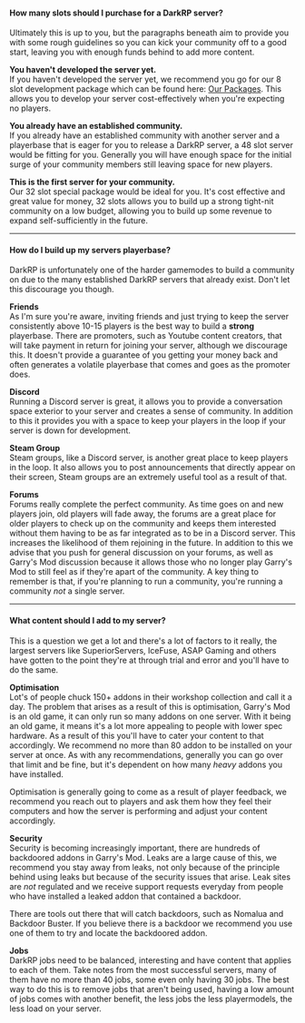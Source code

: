 #### How many slots should I purchase for a DarkRP server?
Ultimately this is up to you, but the paragraphs beneath aim to provide you with some rough guidelines so you can kick your community off to a good start, leaving you with enough funds behind to add more content.

**You haven't developed the server yet.**  
If you haven't developed the server yet, we recommend you go for our 8 slot development package which can be found here: [Our Packages](https://www.hexanenetworks.com/game-servers/garrys-mod-server-hosting/). This allows you to develop your server cost-effectively when you're expecting no players.

**You already have an established community.**  
If you already have an established community with another server and a playerbase that is eager for you to release a DarkRP server, a 48 slot server would be fitting for you. Generally you will have enough space for the initial surge of your community members still leaving space for new players.

**This is the first server for your community.**  
Our 32 slot special package would be ideal for you. It's cost effective and great value for money, 32 slots allows you to build up a strong tight-nit community on a low budget, allowing you to build up some revenue to expand self-sufficiently in the future.

----

#### How do I build up my servers playerbase?
DarkRP is unfortunately one of the harder gamemodes to build a community on due to the many established DarkRP servers that already exist. Don't let this discourage you though.

**Friends**  
As I'm sure you're aware, inviting friends and just trying to keep the server consistently above 10-15 players is the best way to build a **strong** playerbase. There are promoters, such as Youtube content creators, that will take payment in return for joining your server, although we discourage this. It doesn't provide a guarantee of you getting your money back and often generates a volatile playerbase that comes and goes as the promoter does.

**Discord**  
Running a Discord server is great, it allows you to provide a conversation space exterior to your server and creates a sense of community. In addition to this it provides you with a space to keep your players in the loop if your server is down for development.

**Steam Group**  
Steam groups, like a Discord server, is another great place to keep players in the loop. It also allows you to post announcements that directly appear on their screen, Steam groups are an extremely useful tool as a result of that.

**Forums**  
Forums really complete the perfect community. As time goes on and new players join, old players will fade away, the forums are a great place for older players to check up on the community and keeps them interested without them having to be as far integrated as to be in a Discord server. This increases the likelihood of them rejoining in the future. In addition to this we advise that you push for general discussion on your forums, as well as Garry's Mod discussion because it allows those who no longer play Garry's Mod to still feel as if they're apart of the community. A key thing to remember is that, if you're planning to run a community, you're running a community *not* a single server.

----

#### What content should I add to my server?
This is a question we get a lot and there's a lot of factors to it really, the largest servers like SuperiorServers, IceFuse, ASAP Gaming and others have gotten to the point they're at through trial and error and you'll have to do the same.

**Optimisation**  
Lot's of people chuck 150+ addons in their workshop collection and call it a day. The problem that arises as a result of this is optimisation, Garry's Mod is an old game, it can only run so many addons on one server. With it being an old game, it means it's a lot more appealing to people with lower spec hardware. As a result of this you'll have to cater your content to that accordingly. We recommend no more than 80 addon to be installed on your server at once. As with any recommendations, generally you can go over that limit and be fine, but it's dependent on how many *heavy* addons you have installed.

Optimisation is generally going to come as a result of player feedback, we recommend you reach out to players and ask them how they feel their computers and how the server is performing and adjust your content accordingly.

**Security**  
Security is becoming increasingly important, there are hundreds of backdoored addons in Garry's Mod. Leaks are a large cause of this, we recommend you stay away from leaks, not only because of the principle behind using leaks but because of the security issues that arise. Leak sites are *not* regulated and we receive support requests everyday from people who have installed a leaked addon that contained a backdoor.

There are tools out there that will catch backdoors, such as Nomalua and Backdoor Buster. If you believe there is a backdoor we recommend you use one of them to try and locate the backdoored addon.

**Jobs**  
DarkRP jobs need to be balanced, interesting and have content that applies to each of them. Take notes from the most successful servers, many of them have no more than 40 jobs, some even only having 30 jobs. The best way to do this is to remove jobs that aren't being used, having a low amount of jobs comes with another benefit, the less jobs the less playermodels, the less load on your server.
